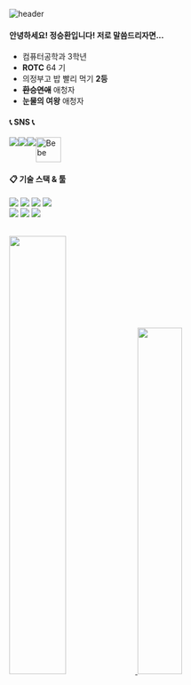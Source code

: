 ![header](https://capsule-render.vercel.app/api?type=waving&color=timeGradient&text=Welcome%20to%20my%20GitHub%20👋&animation=twinkling&fontSize=35&fontAlignY=40&fontAlign=70&height=250)

#### 안녕하세요! 정승환입니다! 저로 말씀드리자면...

   - 컴퓨터공학과 3학년 
   - **ROTC** 64 기 
   - 의정부고 밥 빨리 먹기 **2등** 
   - ~~**환승연애**~~ 애청자
   - **눈물의 여왕** 애청자
    



#### 📞 SNS 📞
<div style="display:flex; flex-direction:row;">
        <img src="https://img.shields.io/badge/Instagram-E4405F?style=for-the-badge&logo=Instagram&logoColor=white"> 
        <img src="https://img.shields.io/badge/Gmail-EA4335?style=for-the-badge&logo=Gmail&logoColor=white">
        <img src="https://img.shields.io/badge/KakaoTalk-FFCD00?style=for-the-badge&logo=KakaoTalk&logoColor=white"> 
        <img src="https://github.com/jsh02/jsh02/assets/127283576/0499ea08-d4e6-4708-a693-0d8108cdbdb0" alt="Bebe" width="45"> 

</div>


####  :clipboard: 기술 스택 & 툴 
<img src="https://img.shields.io/badge/Android-3DDC84?style=for-the-badge&logo=Android&logoColor=white"/> <img src="https://img.shields.io/badge/Expo-000020?style=for-the-badge&logo=Expo&logoColor=white"/> <img src="https://img.shields.io/badge/javascript-F7DF1E?style=for-the-badge&logo=javascript&logoColor=white"/> <img src="https://img.shields.io/badge/firebase-FFCA28?style=for-the-badge&logo=firebase&logoColor=white"> 
</br><img src="https://img.shields.io/badge/java-007396?style=for-the-badge&logo=java&logoColor=white"> <img src="https://img.shields.io/badge/mysql-4479A1?style=for-the-badge&logo=mysql&logoColor=white"> <img src="https://img.shields.io/badge/apache tomcat-F8DC75?style=for-the-badge&logo=apachetomcat&logoColor=white">



</br>
<a href="s">
  <img src="https://github-readme-stats.vercel.app/api?username=jsh02&theme=tokyonight&show_icons=true" width="45%" />
</a>
<a href="s">
  <img src="https://github-readme-stats.vercel.app/api/top-langs/?username=jsh02&exclude_repo=dkssud8150.github.io&layout=compact&theme=tokyonight" width="40%" />
</a>
